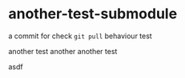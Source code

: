 # another-test-submodule
a commit for check `git pull` behaviour
test



another test
another another test

asdf

